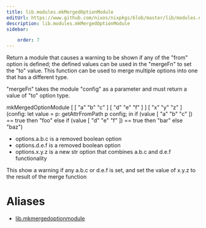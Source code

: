```yaml
---
title: lib.modules.mkMergedOptionModule
editUrl: https://www.github.com/nixos/nixpkgs/blob/master/lib/modules.nix#L1196C26
description: lib.modules.mkMergedOptionModule
sidebar:

    order: 7
---
```


Return a module that causes a warning to be shown if any of the "from"
option is defined; the defined values can be used in the "mergeFn" to set
the "to" value.
This function can be used to merge multiple options into one that has a
different type.

"mergeFn" takes the module "config" as a parameter and must return a value
of "to" option type.

mkMergedOptionModule
[ [ "a" "b" "c" ]
[ "d" "e" "f" ] ]
[ "x" "y" "z" ]
(config:
let value = p: getAttrFromPath p config;
in
if      (value [ "a" "b" "c" ]) == true then "foo"
else if (value [ "d" "e" "f" ]) == true then "bar"
else "baz")

- options.a.b.c is a removed boolean option
- options.d.e.f is a removed boolean option
- options.x.y.z is a new str option that combines a.b.c and d.e.f
functionality

This show a warning if any a.b.c or d.e.f is set, and set the value of
x.y.z to the result of the merge function


# Aliases

- [lib.mkmergedoptionmodule](/nix-doc-comments/reference/lib/lib-mkmergedoptionmodule)


